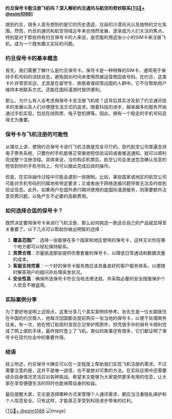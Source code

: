 **约旦保号卡能注册飞机吗？深入解析约旦通讯与航空的奇妙联系[[TG💪+ @esim1088](https://t.me/s/esim1088)]**

提到约旦，很多人首先想到的是它的历史遗迹、壮丽的沙漠风光以及独特的文化氛围。然而，约旦的通讯和航空领域近年来也悄然发展，逐渐成为人们关注的焦点。特别是对于那些持有约旦保号卡的人来说，是否能利用这张小小的SIM卡来注册飞机，成为一个既有趣又实际的问题。

### 约旦保号卡的基本概念

首先，我们需要了解什么是约旦保号卡。保号卡是一种特殊的SIM卡，通常用于保持手机号码的活跃状态，避免因长时间未使用而被运营商回收号码。在约旦，这类卡片非常受欢迎，尤其是在留学生、旅居者或经常出国的人群中。它不仅帮助用户维持本地联系方式，还能在国际漫游时提供便利。

那么，为什么有人会考虑用保号卡去注册飞机呢？这背后其实涉及到了约旦通讯技术的发展以及人们对便捷生活方式的追求。随着科技的进步，越来越多的服务开始通过手机实现，包括在线购票、电子登机牌等。因此，拥有一个稳定的手机号码显得尤为重要。

### 保号卡与飞机注册的可能性

从理论上讲，使用约旦保号卡进行飞机注册是完全可行的。现代航空公司普遍支持电子票务系统，只要你的手机能够正常接收短信验证码或者推送通知，就可以顺利完成整个注册流程。具体来说，当你购买机票后，航空公司会发送包含确认信息的短信到你的手机号码上，你可以据此完成后续的操作。

但是，在实际操作过程中可能会遇到一些限制。比如，某些国家或地区的航空公司可能对手机号码的归属地有特定要求；又或者由于网络连接问题导致无法及时收到验证信息。此外，如果用户在国外旅行期间使用的是国际漫游服务，则需要额外注意资费问题，以免产生不必要的高额费用。

### 如何选择合适的保号卡？

既然决定要用保号卡来进行飞机注册，那么如何挑选一款适合自己的产品就显得至关重要了。以下几点可以帮助你做出明智的选择：

1. **覆盖范围广**：选择一张能够在多个国家和地区使用的保号卡，这样无论你在哪个地方都可以轻松保持联系。
2. **资费合理**：尽量挑选那些提供优惠套餐的保号卡，以降低日常通话和数据流量的成本。
3. **客服支持完善**：一个好的保号卡服务商应该具备良好的客户服务体系，以便随时解答用户的疑问并处理突发状况。
4. **安全性高**：确保所选保号卡符合当地法律法规，并采取必要的安全措施保护个人信息不被盗用。

### 实际案例分享

为了更好地说明上述观点，这里分享几个真实案例供参考。张先生是一位长期居住在中国的约旦商人，他每次回国都会提前购买一张当地的保号卡，以便于处理商务往来。有一次，他在预订航班时发现忘记带护照原件，但凭借手中的保号卡顺利完成了网上值机手续，最终按时登上了飞机。类似的故事还有很多，它们都证明了保号卡在现代社会中的重要作用。

### 结语

综上所述，约旦保号卡确实可以在一定程度上帮助我们实现飞机注册的需求。不过需要注意的是，这并不是唯一途径，也不是绝对可靠的方法。在实际应用中还需要结合自身情况灵活应对各种挑战。希望本文能够为大家提供更多有用的信息，让大家在享受便捷生活的同时也能保障自身的权益。

最后提醒大家，无论是选择哪种方式来管理个人通讯需求，都应当注重隐私保护和个人信息安全。只有这样，才能真正享受到科技进步带来的红利。

[[TG💪+ @esim1088](https://t.me/s/esim1088) ![Image](https://i.postimg.cc/4NQfJmqS/Snipaste-2025-05-13-00-14-12.png)]